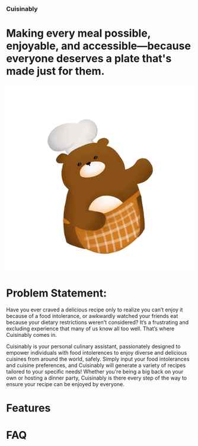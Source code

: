 <p align="center">

### Cuisinably
# Making every meal possible, enjoyable, and accessible—because everyone deserves a plate that's made just for them.

![alt text](public/images/bear-chef.png)

</p>

# Problem Statement:

Have you ever craved a delicious recipe only to realize you can’t enjoy it because of a food intolerance, or awkwardly watched your friends eat because your dietary restrictions weren't considered? It’s a frustrating and excluding experience that many of us know all too well. That’s where Cuisinably comes in.

Cuisinably is your personal culinary assistant, passionately designed to empower individuals with food intolerences to enjoy diverse and delicious cuisines from around the world, safely. Simply input your food intolerances and cuisine preferences, and Cuisinably will generate a variety of recipes tailored to your specific needs! Whether you're being a big back on your own or hosting a dinner party, Cuisinably is there every step of the way to ensure your recipe can be enjoyed by everyone. 

# Features

# FAQ


